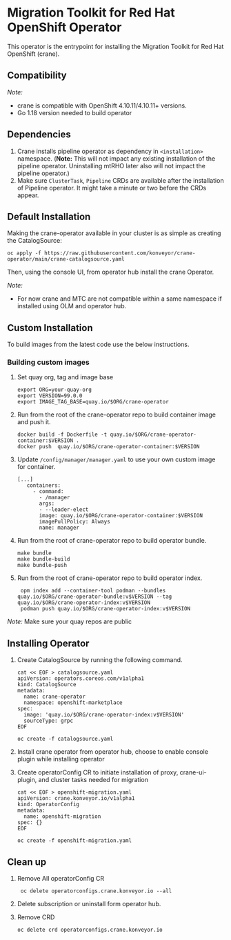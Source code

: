 # Migration Toolkit for Red Hat OpenShift Operator
This operator is the entrypoint for installing the Migration Toolkit for Red Hat OpenShift (crane).

## Compatibility

*Note:*
- crane is compatible with OpenShift 4.10.11/4.10.11+ versions.
- Go 1.18 version needed to build operator

## Dependencies

1. Crane installs pipeline operator as dependency in `<installation>` namespace. (**Note:** This will not impact any existing installation of the pipeline operator. Uninstalling mtRHO later also will not impact the pipeline operator.)
2. Make sure `ClusterTask`, `Pipeline` CRDs are available after the installation of Pipeline operator. It might take a minute or two before the CRDs appear.

## Default Installation

Making the crane-operator available in your cluster is as simple as creating the CatalogSource:

```
oc apply -f https://raw.githubusercontent.com/konveyor/crane-operator/main/crane-catalogsource.yaml
```
Then, using the console UI, from operator hub install the crane Operator.

*Note:* 
- For now crane and MTC are not compatible within a same namespace if installed using OLM and operator hub. 

## Custom Installation

To build images from the latest code use the below instructions. 

### Building custom images

1. Set quay org, tag and image base 

    ```shell script
    export ORG=your-quay-org
    export VERSION=99.0.0
    export IMAGE_TAG_BASE=quay.io/$ORG/crane-operator
    ```

2. Run from the root of the crane-operator repo to build container image and push it.

    ```shell script
    docker build -f Dockerfile -t quay.io/$ORG/crane-operator-container:$VERSION .
    docker push  quay.io/$ORG/crane-operator-container:$VERSION
    ```
   
3. Update `/config/manager/manager.yaml` to use your own custom image for container.

    ```shell script
    [...]
       containers:
         - command:
           - /manager
           args:
           - --leader-elect
           image: quay.io/$ORG/crane-operator-container:$VERSION
           imagePullPolicy: Always
           name: manager
    ```
    
4. Run from the root of crane-operator repo to build operator bundle.
    ```shell script
    make bundle
    make bundle-build
    make bundle-push
   ```
5. Run from the root of crane-operator repo to build operator index.
   ```
    opm index add --container-tool podman --bundles quay.io/$ORG/crane-operator-bundle:v$VERSION --tag quay.io/$ORG/crane-operator-index:v$VERSION
    podman push quay.io/$ORG/crane-operator-index:v$VERSION
    ```

*Note:* Make sure your quay repos are public

## Installing Operator

1. Create CatalogSource by running the following command. 
    
    ```shell script
    cat << EOF > catalogsource.yaml
    apiVersion: operators.coreos.com/v1alpha1
    kind: CatalogSource
    metadata:
      name: crane-operator
      namespace: openshift-marketplace
    spec:
      image: 'quay.io/$ORG/crane-operator-index:v$VERSION'
      sourceType: grpc
    EOF
    
    oc create -f catalogsource.yaml
    ```

2. Install crane operator from operator hub, choose to enable console plugin while installing operator
3. Create operatorConfig CR to initiate installation of proxy, crane-ui-plugin, and cluster tasks needed for migration
    ```shell script
    cat << EOF > openshift-migration.yaml
    apiVersion: crane.konveyor.io/v1alpha1
    kind: OperatorConfig
    metadata:
      name: openshift-migration
    spec: {}
    EOF
    
    oc create -f openshift-migration.yaml
    ```
  
## Clean up

1. Remove All operatorConfig CR
    
    ```shell script
     oc delete operatorconfigs.crane.konveyor.io --all
    ```
2. Delete subscription or uninstall form operator hub.
3. Remove CRD
    ```shell script
    oc delete crd operatorconfigs.crane.konveyor.io
    ```
